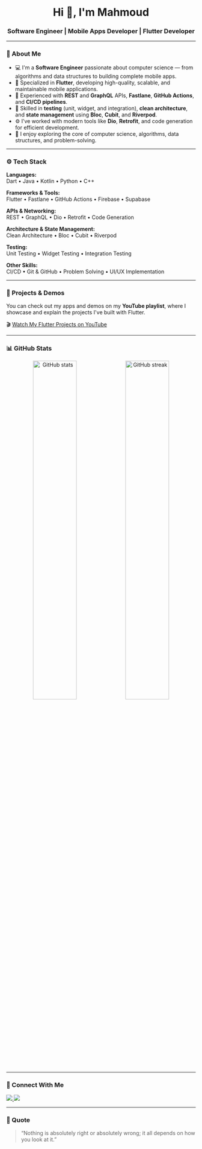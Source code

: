 <h1 align="center">Hi 👋, I'm Mahmoud</h1>
<h3 align="center">Software Engineer | Mobile Apps Developer | Flutter Developer</h3>

---

### 🧠 About Me
- 💻 I'm a **Software Engineer** passionate about computer science — from algorithms and data structures to building complete mobile apps.
- 📱 Specialized in **Flutter**, developing high-quality, scalable, and maintainable mobile applications.
- 🚀 Experienced with **REST** and **GraphQL** APIs, **Fastlane**, **GitHub Actions**, and **CI/CD pipelines**.
- 🧩 Skilled in **testing** (unit, widget, and integration), **clean architecture**, and **state management** using **Bloc**, **Cubit**, and **Riverpod**.
- ⚙️ I’ve worked with modern tools like **Dio**, **Retrofit**, and code generation for efficient development.
- 🧠 I enjoy exploring the core of computer science, algorithms, data structures, and problem-solving.

---

### ⚙️ Tech Stack

**Languages:**  
Dart • Java • Kotlin • Python • C++

**Frameworks & Tools:**  
Flutter • Fastlane • GitHub Actions • Firebase • Supabase

**APIs & Networking:**  
REST • GraphQL • Dio • Retrofit • Code Generation

**Architecture & State Management:**  
Clean Architecture • Bloc • Cubit • Riverpod

**Testing:**  
Unit Testing • Widget Testing • Integration Testing

**Other Skills:**  
CI/CD • Git & GitHub • Problem Solving • UI/UX Implementation


---

### 🧩 Projects & Demos
You can check out my apps and demos on my **YouTube playlist**, where I showcase and explain the projects I've built with Flutter.

🎬 [Watch My Flutter Projects on YouTube](https://www.youtube.com/playlist?list=PLwo4DdQH53MCnduZJg18uhCJ9dUE0TqV1)  


---

### 📊 GitHub Stats
<p align="center">
  <img src="https://github-readme-stats.vercel.app/api?username=byteVortex0&show_icons=true&theme=tokyonight" alt="GitHub stats" width="48%"/>
  <img src="https://github-readme-streak-stats.herokuapp.com/?user=byteVortex0&theme=tokyonight" alt="GitHub streak" width="48%"/>
</p>

---

### 🤝 Connect With Me
<p align="left">
  <a href="https://www.linkedin.com/in/bytevortex0" target="_blank">
    <img src="https://img.shields.io/badge/LinkedIn-blue?style=for-the-badge&logo=linkedin" />
  </a>
  <a href="https://mail.google.com/mail/?view=cm&fs=1&to=mahmodahmed201559@gmail.com" target="_blank">
  <img src="https://img.shields.io/badge/Gmail-red?style=for-the-badge&logo=gmail&logoColor=white" />
  </a>
</p>

---

### 💬 Quote
> “Nothing is absolutely right or absolutely wrong; it all depends on how you look at it.”

